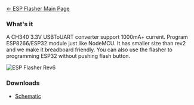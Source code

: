 [← ESP Flasher Main Page](ESP_Flasher.md)

### What's it

A CH340 3.3V USBToUART converter support 1000mA+ current. Program
ESP8266/ESP32 module just like NodeMCU. It has smaller size than rev2
and we make it breadboard friendly. You can also use the flasher to
programming ESP32 without pushing flash button.

![ESP Flasher Rev6](https://i1.aprbrother.com/esp-flasher-rev6-1.png)

### Downloads ###

* [Schematic](https://github.com/AprilBrother/ab-hardware/blob/master/esp-flasher-rev6/schematic.pdf)
